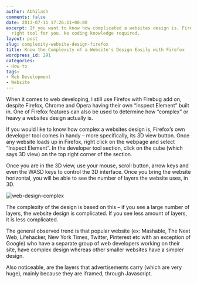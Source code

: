 ```yaml
---
author: Abhilash
comments: false
date: 2013-07-11 17:26:11+00:00
excerpt: If you want to know how complicated a websites design is, Firefox has the
  right tool for you. No coding knowledge required.
layout: post
slug: complexity-website-design-firefox
title: Know the Complexity of a Website's Design Easily with Firefox
wordpress_id: 291
categories:
- How to
tags:
- Web Development
- Website
---
```


When it comes to web developing, I still use Firefox with Firebug add on, despite Firefox, Chrome and Opera having their own “Inspect Element” built in. One of Firefox features can also be used to determine how “complex” or heavy a websites design actually is.

If you would like to know how complex a websites design is, Firefox’s own developer tool comes in handy – more specifically, its 3D view button. Once any website loads up in Firefox, right click on the webpage and select “Inspect Element”. In the developer tool section, click on the cube (which says 3D view) on the top right corner of the section.

Once you are in the 3D view, use your mouse, scroll button, arrow keys and even the WASD keys to control the 3D interface. Once you bring the website horizontal, you will be able to see the number of layers the website uses, in 3D.

![web-design-complex](https://techcovered.github.io/images/web-design-complex.png)

The complexity of the design is based on this – if you see a large number of layers, the website design is complicated. If you see less amount of layers, it is less complicated.

The general observed trend is that popular website (ex: Mashable, The Next Web, Lifehacker, New York Times, Twitter, Pinterest etc with an exception of Google) who have a separate group of web developers working on their site, have complex design whereas other smaller websites have a simpler design.

Also noticeable, are the layers that advertisements carry (which are very huge), mainly because they are iframed, through Javascript.
